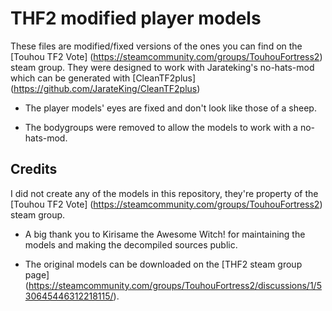 # THF2 modified player models
These files are modified/fixed versions of the ones you can find on the [Touhou TF2 Vote] (https://steamcommunity.com/groups/TouhouFortress2) steam group. They were designed to work with Jarateking's no-hats-mod which can be generated with [CleanTF2plus] (https://github.com/JarateKing/CleanTF2plus)

- The player models' eyes are fixed and don't look like those of a sheep.

- The bodygroups were removed to allow the models to work with a no-hats-mod.

## Credits

I did not create any of the models in this repository, they're property of the [Touhou TF2 Vote] (https://steamcommunity.com/groups/TouhouFortress2) steam group.

- A big thank you to Kirіsame the Awesome Witch! for maintaining the models and making the decompiled sources public.

- The original models can be downloaded on the [THF2 steam group page] (https://steamcommunity.com/groups/TouhouFortress2/discussions/1/530645446312218115/).